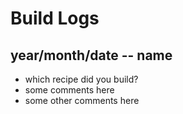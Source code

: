 # Build Logs

## year/month/date -- name
+ which recipe did you build?
+ some comments here
+ some other comments here

